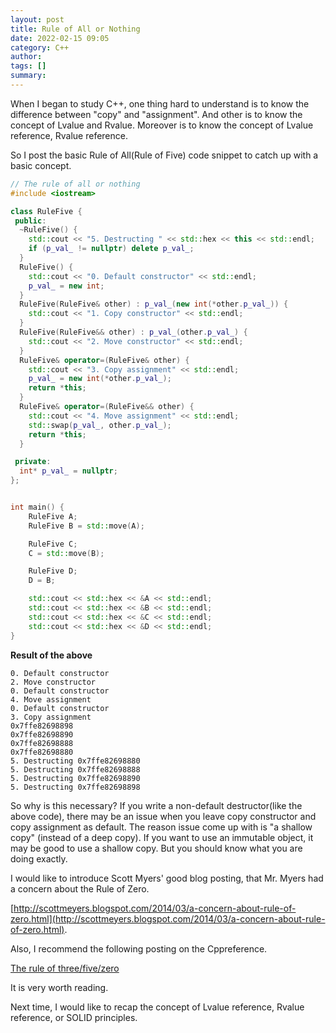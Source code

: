 ```yaml
---
layout: post
title: Rule of All or Nothing
date: 2022-02-15 09:05
category: C++
author:
tags: []
summary:
---
```


When I began to study C++, one thing hard to understand is to know the difference between "copy" and "assignment".
And other is to know the concept of Lvalue and Rvalue.
Moreover is to know the concept of Lvalue reference, Rvalue reference.

So I post the basic Rule of All(Rule of Five) code snippet to catch up with a basic concept.

```c++
// The rule of all or nothing
#include <iostream>

class RuleFive {
 public:
  ~RuleFive() {
    std::cout << "5. Destructing " << std::hex << this << std::endl;
    if (p_val_ != nullptr) delete p_val_;
  }
  RuleFive() {
    std::cout << "0. Default constructor" << std::endl;
    p_val_ = new int;
  }
  RuleFive(RuleFive& other) : p_val_(new int(*other.p_val_)) {
    std::cout << "1. Copy constructor" << std::endl;
  }
  RuleFive(RuleFive&& other) : p_val_(other.p_val_) {
    std::cout << "2. Move constructor" << std::endl;
  }
  RuleFive& operator=(RuleFive& other) {
    std::cout << "3. Copy assignment" << std::endl;
    p_val_ = new int(*other.p_val_);
    return *this;
  }
  RuleFive& operator=(RuleFive&& other) {
    std::cout << "4. Move assignment" << std::endl;
    std::swap(p_val_, other.p_val_);
    return *this;
  }

 private:
  int* p_val_ = nullptr;
};


int main() {
    RuleFive A;
    RuleFive B = std::move(A);

    RuleFive C;
    C = std::move(B);

    RuleFive D;
    D = B;

    std::cout << std::hex << &A << std::endl;
    std::cout << std::hex << &B << std::endl;
    std::cout << std::hex << &C << std::endl;
    std::cout << std::hex << &D << std::endl;
}
```

**Result of the above**
```bsh
0. Default constructor
2. Move constructor
0. Default constructor
4. Move assignment
0. Default constructor
3. Copy assignment
0x7ffe82698898
0x7ffe82698890
0x7ffe82698888
0x7ffe82698880
5. Destructing 0x7ffe82698880
5. Destructing 0x7ffe82698888
5. Destructing 0x7ffe82698890
5. Destructing 0x7ffe82698898
```

So why is this necessary?
If you write a non-default destructor(like the above code), there may be an issue when you leave copy constructor and copy assignment as default.
The reason issue come up with is "a shallow copy" (instead of a deep copy).
If you want to use an immutable object, it may be good to use a shallow copy. But you should know what you are doing exactly.

I would like to introduce Scott Myers' good blog posting, that Mr. Myers had a concern about the Rule of Zero.

[http://scottmeyers.blogspot.com/2014/03/a-concern-about-rule-of-zero.html](http://scottmeyers.blogspot.com/2014/03/a-concern-about-rule-of-zero.html).

Also, I recommend the following posting on the Cppreference.

[The rule of three/five/zero](https://en.cppreference.com/w/cpp/language/rule_of_three)

It is very worth reading.

Next time, I would like to recap the concept of Lvalue reference, Rvalue reference, or SOLID principles.
